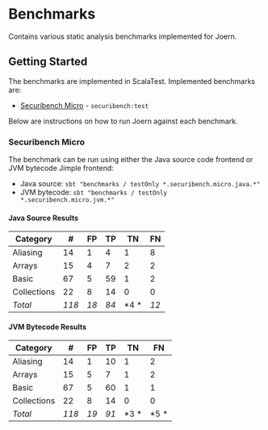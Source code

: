 # Benchmarks

Contains various static analysis benchmarks implemented for Joern.

## Getting Started

The benchmarks are implemented in ScalaTest. Implemented benchmarks are:

* [Securibench Micro](http://too4words.github.io/securibench-micro/) - `securibench:test`

Below are instructions on how to run Joern against each benchmark.

### Securibench Micro

The benchmark can be run using either the Java source code frontend 
or JVM bytecode Jimple frontend:

* Java source: `sbt "benchmarks / testOnly *.securibench.micro.java.*"`
* JVM bytecode: `sbt "benchmarks / testOnly *.securibench.micro.jvm.*"`

#### Java Source Results

| Category           | #    | FP   | TP   | TN   | FN   |
| ------------------ | ---- | ---- | ---- | ---- | ---- |
| Aliasing           | 14   | 1    | 4    | 1    | 8    |
| Arrays             | 15   | 4    | 7    | 2    | 2    |
| Basic              | 67   | 5    | 59   | 1    | 2    |
| Collections        | 22   | 8    | 14   | 0    | 0    |
| *Total*            | *118* | *18* | *84* | *4 * | *12* |

#### JVM Bytecode Results

| Category           | #    | FP   | TP   | TN   | FN   |
| ------------------ | ---- | ---- | ---- | ---- | ---- |
| Aliasing           | 14   | 1    | 10   | 1    | 2    |
| Arrays             | 15   | 5    | 7    | 1    | 2    |
| Basic              | 67   | 5    | 60   | 1    | 1    |
| Collections        | 22   | 8    | 14   | 0    | 0    |
| *Total*            | *118* | *19* | *91* | *3 * | *5 * |
